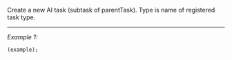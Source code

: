 Create a new AI task (subtask of parentTask). Type is name of registered task type.


---
*Example 1:*
```sqf
(example);
```